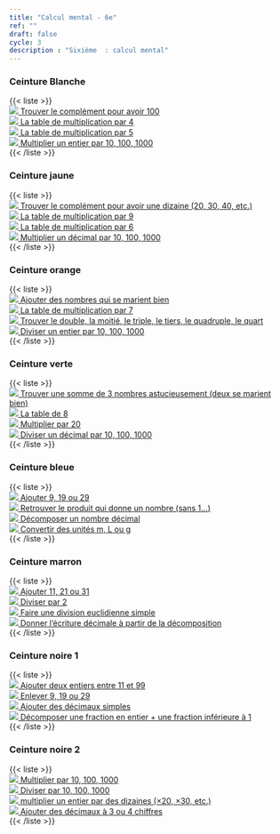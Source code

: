 ```yaml
---
title: "Calcul mental - 6e"
ref: ""
draft: false
cycle: 3
description : "Sixième  : calcul mental"
---
```



<h3>Ceinture Blanche</h3> 
{{< liste >}}
<a class="item" target="_blank"  href="http://mathsmentales.net/index.html#sixCompl10?n=5&e=1&t=10&xc=1&a=1&tts=0&d=1&o=%C3%A0%20100&f=false&cd=sixCompl10">  <div class="header content"> <img class="ui avatar image" src="/images/dice.png"> Trouver le complément pour avoir 100 </div> </a>
 <a class="item" target="_blank"  href="http://mathsmentales.net/index.html#tables?n=5&e=1&t=10&xc=1&a=1&tts=0&d=1&o=4&f=false&cd=tables">  <div class="header content"> <img class="ui avatar image" src="/images/dice.png"> La table de multiplication par 4 </div> </a>
 <a class="item" target="_blank"  href="http://mathsmentales.net/index.html#tables?n=5&e=1&t=10&xc=1&a=1&tts=0&d=1&o=5&f=false&cd=tables">  <div class="header content"> <img class="ui avatar image" src="/images/dice.png"> La table de multiplication par 5 </div> </a>
 <a class="item" target="_blank"  href="http://mathsmentales.net/index.html#sixEcrDec1?n=5&e=1&t=12&xc=1&a=1&tts=0&d=1&o=10%20Entiers&f=false&cd=sixEcrDec1">  <div class="header content"> <img class="ui avatar image" src="/images/dice.png"> Multiplier un entier par 10, 100, 1000 </div> </a>
{{< /liste >}}


<h3>Ceinture jaune</h3>
{{< liste >}}
<a class="item" target="_blank"  href="http://mathsmentales.net/index.html#sixCompl10?n=5&e=1&t=11&xc=1&a=1&tts=0&d=1&o=%C3%A0%20une%20dizaine&f=false&cd=sixCompl10">  <div class="header content"> <img class="ui avatar image" src="/images/dice.png"> Trouver le complément pour avoir une dizaine (20, 30, 40, etc.)</div></a>
<a class="item" target="_blank"  href="http://mathsmentales.net/index.html#tables?n=5&e=1&t=9&xc=1&a=1&tts=0&d=1&o=9&f=false&cd=tables">  <div class="header content"> <img class="ui avatar image" src="/images/dice.png"> La table de multiplication par 9 </div> </a>
<a class="item" target="_blank"  href="http://mathsmentales.net/index.html#tables?n=5&e=1&t=9&xc=1&a=1&tts=0&d=1&o=6&f=false&cd=tables">  <div class="header content"> <img class="ui avatar image" src="/images/dice.png"> La table de multiplication par 6 </div> </a>
<a class="item" target="_blank"  href="http://mathsmentales.net/index.html#sixEcrDec1?n=5&e=1&t=9&xc=1&a=1&tts=0&d=1&o=10%20Petits%20d%C3%A9cimaux&f=false&cd=sixEcrDec1">  <div class="header content"> <img class="ui avatar image" src="/images/dice.png"> Multiplier un décimal par 10, 100, 1000 </div> </a>
{{< /liste >}}


<h3>Ceinture orange</h3>
{{< liste >}}
 <a class="item" target="_blank"  href="http://mathsmentales.net/index.html#sixAddMaries?n=5&e=1&t=12&xc=1&a=1&tts=0&d=1&o=Somme%20%3C%20100&f=false&cd=sixAddMaries">  <div class="header content"> <img class="ui avatar image" src="/images/dice.png"> Ajouter des nombres qui se marient bien </div> </a>
<a class="item" target="_blank"  href="http://mathsmentales.net/index.html#tables?n=5&e=1&t=9&xc=1&a=1&tts=0&d=1&o=7&f=false&cd=tables">  <div class="header content"> <img class="ui avatar image" src="/images/dice.png"> La table de multiplication par 7 </div> </a>
<a class="item" target="_blank"  href="http://mathsmentales.net/index.html#sixVocabFrac?n=5&e=1&t=15&xc=1&a=1&tts=0&d=1&o=&f=false&cd=sixVocabFrac">  <div class="header content"> <img class="ui avatar image" src="/images/dice.png"> Trouver le double, la moitié, le triple, le tiers, le quadruple, le quart </div> </a>
<a class="item" target="_blank"  href="http://mathsmentales.net/index.html#sixEcrDec2?n=5&e=1&t=15&xc=1&a=1&tts=0&d=1&o=Petits%20entiers&f=false&cd=sixEcrDec2">  <div class="header content"> <img class="ui avatar image" src="/images/dice.png"> Diviser un entier par 10, 100, 1000 </div> </a>
{{< /liste >}}

<h3>Ceinture verte</h3>
{{< liste >}}
 <a class="item" target="_blank"  href="http://mathsmentales.net/index.html#sixMariages2?n=5&e=1&t=15&xc=1&a=1&tts=0&d=1&o=&f=false&cd=sixMariages2">  <div class="header content"> <img class="ui avatar image" src="/images/dice.png"> Trouver une somme de 3 nombres astucieusement (deux se marient bien) </div> </a>
<a class="item" target="_blank"  href="http://mathsmentales.net/index.html#tables?n=5&e=1&t=9&xc=1&a=1&tts=0&d=1&o=7&f=false&cd=tables">  <div class="header content"> <img class="ui avatar image" src="/images/dice.png"> La table de 8 </div> </a>
<a class="item" target="_blank"  href="http://mathsmentales.net/index.html#sixMultpar?n=5&e=1&t=15&xc=1&a=1&tts=0&d=1&o=20&f=false&cd=sixMultpar">  <div class="header content"> <img class="ui avatar image" src="/images/dice.png"> Multiplier par 20 </div> </a>
<a class="item" target="_blank"  href="http://mathsmentales.net/index.html#sixEcrDec2?n=5&e=1&t=15&xc=1&a=1&tts=0&d=1&o=Petits%20d%C3%A9cimaux&f=false&cd=sixEcrDec2">  <div class="header content"> <img class="ui avatar image" src="/images/dice.png"> Diviser un décimal par 10, 100, 1000 </div> </a>
{{< /liste >}}




<h3>Ceinture bleue</h3>
{{< liste >}}
 <a class="item" target="_blank"  href="http://mathsmentales.net/index.html#sixAjouter911?n=5&e=1&t=15&xc=1&a=1&tts=0&d=1&o=+9,%2019,%2029,%2039&f=false&cd=sixAjouter911">  <div class="header content"> <img class="ui avatar image" src="/images/dice.png"> Ajouter 9, 19 ou 29 </div> </a>
<a class="item" target="_blank"  href="http://mathsmentales.net/index.html#sixMult?n=5&e=1&t=15&xc=1&a=1&tts=0&d=1&o=Multiplication&f=false&cd=sixMult">  <div class="header content"> <img class="ui avatar image" src="/images/dice.png"> Retrouver le produit qui donne un nombre (sans 1...) </div> </a>
<a class="item" target="_blank"  href="http://mathsmentales.net/index.html#sixDecomposerDecimal?n=5&e=1&t=15&xc=1&a=1&tts=0&d=1&o=recomposer%20partie%20d%C3%A9cimale&f=false&cd=sixDecomposerDecimal">  <div class="header content"> <img class="ui avatar image" src="/images/dice.png"> Décomposer un nombre décimal </div> </a>
<a class="item" target="_blank"  href="http://mathsmentales.net/index.html#conversionVersPrincipale?n=5&e=1&t=15&xc=1&a=1&tts=0&d=1&o=Litre|M%C3%A8tre|Gramme&f=false&cd=conversionVersPrincipale">  <div class="header content"> <img class="ui avatar image" src="/images/dice.png"> Convertir des unités m, L ou g </div> </a>
{{< /liste >}}


<h3>Ceinture marron</h3>
{{< liste >}}
  <a class="item" target="_blank"  href="http://mathsmentales.net/index.html#sixAjouter911?n=5&e=1&t=15&xc=1&a=1&tts=0&d=1&o=+11,%2021,%2031,%2041&f=false&cd=sixAjouter911">  <div class="header content"> <img class="ui avatar image" src="/images/dice.png"> Ajouter 11, 21 ou 31 </div> </a>
<a class="item" target="_blank"  href="http://mathsmentales.net/index.html#sixDivpar?n=5&e=1&t=12&xc=1&a=1&tts=0&d=1&o=2&f=false&cd=sixDivpar">  <div class="header content"> <img class="ui avatar image" src="/images/dice.png"> Diviser par 2 </div> </a>
<a class="item" target="_blank"  href="http://mathsmentales.net/index.html#sixEuclid?n=5&e=1&t=12&xc=1&a=1&tts=0&d=1&o=petits%20nombres&f=false&cd=sixEuclid">  <div class="header content"> <img class="ui avatar image" src="/images/dice.png"> Faire une division euclidienne simple </div> </a>
<a class="item" target="_blank"  href="http://mathsmentales.net/index.html#sixDecomposerDecimal?n=5&e=1&t=9&xc=1&a=1&tts=0&d=1&o=recomposer%20partie%20d%C3%A9cimale&f=false&cd=sixDecomposerDecimal">  <div class="header content"> <img class="ui avatar image" src="/images/dice.png"> Donner l’écriture décimale à partir de la décomposition </div> </a>
{{< /liste >}}

<h3>Ceinture noire 1</h3>
{{< liste >}}
 <a class="item" target="_blank"  href="http://mathsmentales.net/index.html#sixAddEntiers?n=5&e=1&t=12&xc=1&a=1&tts=0&d=1&o=11-99&f=false&cd=sixAddEntiers">  <div class="header content"> <img class="ui avatar image" src="/images/dice.png"> Ajouter deux entiers entre 11 et 99 </div> </a>
<a class="item" target="_blank"  href="http://mathsmentales.net/index.html#sixAjouter911?n=5&e=1&t=14&xc=1&a=1&tts=0&d=1&o=-9,%2019,%2029,%2039&f=false&cd=sixAjouter911">  <div class="header content"> <img class="ui avatar image" src="/images/dice.png"> Enlever 9, 19 ou 29 </div> </a>
<a class="item" target="_blank"  href="http://mathsmentales.net/index.html#sixAddDec?n=5&e=1&t=15&xc=1&a=1&tts=0&d=1&o=un%20petit%20d%C3%A9cimal&f=false&cd=sixAddDec">  <div class="header content"> <img class="ui avatar image" src="/images/dice.png"> Ajouter des décimaux simples </div> </a>
<a class="item" target="_blank"  href="http://mathsmentales.net/index.html#sixFractionEntier?n=5&e=1&t=14&xc=1&a=1&tts=0&d=1&o=D%C3%A9nominateur%20entre%202%20et%2011&f=false&cd=sixFractionEntier">  <div class="header content"> <img class="ui avatar image" src="/images/dice.png"> Décomposer une fraction en entier + une fraction inférieure à 1 </div> </a>
{{< /liste >}}


<h3>Ceinture noire 2</h3>
{{< liste >}}
<a class="item" target="_blank"  href="http://mathsmentales.net/index.html#sixEcrDec1?n=5&e=1&t=14&xc=1&a=1&tts=0&d=1&o=10%20Petits%20d%C3%A9cimaux&f=false&cd=sixEcrDec1">  <div class="header content"> <img class="ui avatar image" src="/images/dice.png"> Multiplier par 10, 100, 1000 </div> </a>
<a class="item" target="_blank"  href="http://mathsmentales.net/index.html#sixEcrDec2?n=5&e=1&t=14&xc=1&a=1&tts=0&d=1&o=Petits%20d%C3%A9cimaux&f=false&cd=sixEcrDec2">  <div class="header content"> <img class="ui avatar image" src="/images/dice.png"> Diviser par 10, 100, 1000 </div> </a>
 <a class="item" target="_blank"  href="http://mathsmentales.net/index.html#sixMult2030?n=5&e=1&t=16&xc=1&a=1&tts=0&d=1&o=10%20%C3%A0%2090&f=false&cd=sixMult2030">  <div class="header content"> <img class="ui avatar image" src="/images/dice.png"> multiplier un entier par des dizaines (×20, ×30, etc.)</div></a>
<a class="item" target="_blank"  href="http://mathsmentales.net/index.html#sixAddDec?n=5&e=1&t=16&xc=1&a=1&tts=0&d=1&o=un%20d%C3%A9cimal&f=false&cd=sixAddDec">  <div class="header content"> <img class="ui avatar image" src="/images/dice.png"> Ajouter des décimaux à 3 ou 4 chiffres </div> </a>
{{< /liste >}}